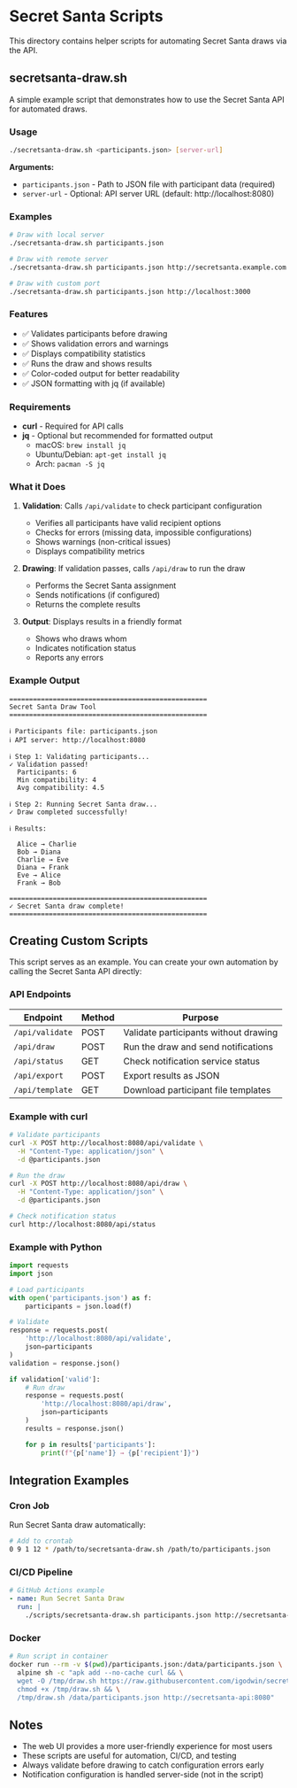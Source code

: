 # Secret Santa Scripts

This directory contains helper scripts for automating Secret Santa draws via the API.

## secretsanta-draw.sh

A simple example script that demonstrates how to use the Secret Santa API for automated draws.

### Usage

```bash
./secretsanta-draw.sh <participants.json> [server-url]
```

**Arguments:**
- `participants.json` - Path to JSON file with participant data (required)
- `server-url` - Optional: API server URL (default: http://localhost:8080)

### Examples

```bash
# Draw with local server
./secretsanta-draw.sh participants.json

# Draw with remote server
./secretsanta-draw.sh participants.json http://secretsanta.example.com

# Draw with custom port
./secretsanta-draw.sh participants.json http://localhost:3000
```

### Features

- ✅ Validates participants before drawing
- ✅ Shows validation errors and warnings
- ✅ Displays compatibility statistics
- ✅ Runs the draw and shows results
- ✅ Color-coded output for better readability
- ✅ JSON formatting with jq (if available)

### Requirements

- **curl** - Required for API calls
- **jq** - Optional but recommended for formatted output
  - macOS: `brew install jq`
  - Ubuntu/Debian: `apt-get install jq`
  - Arch: `pacman -S jq`

### What it Does

1. **Validation**: Calls `/api/validate` to check participant configuration
   - Verifies all participants have valid recipient options
   - Checks for errors (missing data, impossible configurations)
   - Shows warnings (non-critical issues)
   - Displays compatibility metrics

2. **Drawing**: If validation passes, calls `/api/draw` to run the draw
   - Performs the Secret Santa assignment
   - Sends notifications (if configured)
   - Returns the complete results

3. **Output**: Displays results in a friendly format
   - Shows who draws whom
   - Indicates notification status
   - Reports any errors

### Example Output

```
==================================================
Secret Santa Draw Tool
==================================================

ℹ Participants file: participants.json
ℹ API server: http://localhost:8080

ℹ Step 1: Validating participants...
✓ Validation passed!
  Participants: 6
  Min compatibility: 4
  Avg compatibility: 4.5

ℹ Step 2: Running Secret Santa draw...
✓ Draw completed successfully!

ℹ Results:

  Alice → Charlie
  Bob → Diana
  Charlie → Eve
  Diana → Frank
  Eve → Alice
  Frank → Bob

==================================================
✓ Secret Santa draw complete!
==================================================
```

## Creating Custom Scripts

This script serves as an example. You can create your own automation by calling the Secret Santa API directly:

### API Endpoints

| Endpoint | Method | Purpose |
|----------|--------|---------|
| `/api/validate` | POST | Validate participants without drawing |
| `/api/draw` | POST | Run the draw and send notifications |
| `/api/status` | GET | Check notification service status |
| `/api/export` | POST | Export results as JSON |
| `/api/template` | GET | Download participant file templates |

### Example with curl

```bash
# Validate participants
curl -X POST http://localhost:8080/api/validate \
  -H "Content-Type: application/json" \
  -d @participants.json

# Run the draw
curl -X POST http://localhost:8080/api/draw \
  -H "Content-Type: application/json" \
  -d @participants.json

# Check notification status
curl http://localhost:8080/api/status
```

### Example with Python

```python
import requests
import json

# Load participants
with open('participants.json') as f:
    participants = json.load(f)

# Validate
response = requests.post(
    'http://localhost:8080/api/validate',
    json=participants
)
validation = response.json()

if validation['valid']:
    # Run draw
    response = requests.post(
        'http://localhost:8080/api/draw',
        json=participants
    )
    results = response.json()

    for p in results['participants']:
        print(f"{p['name']} → {p['recipient']}")
```

## Integration Examples

### Cron Job

Run Secret Santa draw automatically:

```bash
# Add to crontab
0 9 1 12 * /path/to/secretsanta-draw.sh /path/to/participants.json
```

### CI/CD Pipeline

```yaml
# GitHub Actions example
- name: Run Secret Santa Draw
  run: |
    ./scripts/secretsanta-draw.sh participants.json http://secretsanta-api:8080
```

### Docker

```bash
# Run script in container
docker run --rm -v $(pwd)/participants.json:/data/participants.json \
  alpine sh -c "apk add --no-cache curl && \
  wget -O /tmp/draw.sh https://raw.githubusercontent.com/igodwin/secretsanta/main/scripts/secretsanta-draw.sh && \
  chmod +x /tmp/draw.sh && \
  /tmp/draw.sh /data/participants.json http://secretsanta-api:8080"
```

## Notes

- The web UI provides a more user-friendly experience for most users
- These scripts are useful for automation, CI/CD, and testing
- Always validate before drawing to catch configuration errors early
- Notification configuration is handled server-side (not in the script)
